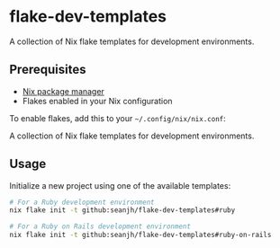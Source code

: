 # flake-dev-templates

A collection of Nix flake templates for development environments.

## Prerequisites

- [Nix package manager](https://nixos.org/download.html)
- Flakes enabled in your Nix configuration

To enable flakes, add this to your `~/.config/nix/nix.conf`:

A collection of Nix flake templates for development environments.

## Usage

Initialize a new project using one of the available templates:

```bash
# For a Ruby development environment
nix flake init -t github:seanjh/flake-dev-templates#ruby

# For a Ruby on Rails development environment
nix flake init -t github:seanjh/flake-dev-templates#ruby-on-rails
